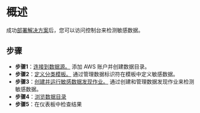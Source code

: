 # 概述
成功[部署解决方案](../deployment/deployment.md)后，您可以访问控制台来检测敏感数据。

## 步骤

- **步骤1**：[连接到数据源。](data-source.md) 添加 AWS 账户并创建数据目录。
- **步骤2**：[定义分类模板。](data-classification-template.md) 通过管理数据标识符在模板中定义敏感数据。
- **步骤3**：[创建并运行敏感数据发现作业。](discover-job-create.md) 通过创建和管理数据发现作业来检测敏感数据。
- **步骤4**：[浏览数据目录](data-catalog-sync.md)
- **步骤5**：在仪表板中检查结果